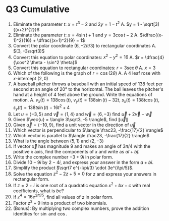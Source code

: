 # Q3 Cumulative
1.  Eliminate the parameter $t$: $x=t^3-2$ and $2y=1-t^2$
    A.  $y = 1 - \sqrt[3]{(x+2)^{2}}$
2.  Eliminate the parameter $t$: $x = 4 \sin t + 1$ and $y = 3 \cos t - 2$
    A.  $\dfrac{(x-1)^2}{16} + \dfrac{(x+1)^2}{9} = 1$
3.  Convert the polar coordinate  $(6,-2\pi/3)$ to rectangular coordinates
    A.  $(3, -3\sqrt3)$
4.  Convert this equation to polar coordinates: $x^2-y^2 = 16$
    A.  $r = \dfrac{4}{\cos^2 \theta - \sin^2 \theta}$ 
5.  Convert this equation to rectangular coordinates: $r = 3 \sec \theta$
    A.  $x = 3$
6.  Which of the following is the graph of $r = \cos(2\theta)$
    A.  A 4 leaf rose with $x$-intercept $(2,0)$
7.  A baseball pitcher throws a baseball with an initial speed of 138
feet per second at an angle of 20° to the horizontal. The ball leaves
the pitcher's hand at a height of 4 feet above the ground. Write the equations of motion.
    A.  $v_x(t) = 138\cos(t)$, $v_y(t) = 138\sin(t) - 32t$, $s_x(t) = 138t \cos(t)$, $s_y(t) = 138t \sin(t) - 16t^2 + 4$
8.  Let $u = \langle -3,5 \rangle$ and $\vec{v} = \langle 1, 4 \rangle$ and $\vec{w} = \langle 6, -3 \rangle$ find $\vec{u} + 2\vec{v} - \vec{w}$
9.   Given $\vec{u} = \langle 3\sqrt3, -5 \rangle$, find $\| \vec{u} \|$
10.  Given $\vec{u} = \langle -10 , 9 \rangle$, find a unit vector in the direction of $\vec{u}$
11.  Which vector is perpendicular to $\langle \frac23, -\frac{17}{2} \rangle$
12.  Which vector is parallel to $\langle \frac23, -\frac{17}{2} \rangle$
13.  What is the angle between $\langle 5, 1 \rangle$ and $\langle 2, -3 \rangle$
14.  If vector $\vec{x}$ has magnitude 9 and makes an angle of $3\pi/4$ with the positive $x$ axis, find the components of $x$ and write as $a\hat{i} + b\hat{j}$.
15.   Write the complex number $-3 + 9i$ in polar form.
16.   Divide $10 - 9i$ by $2 - 4i$, and express your answer in the form $a + bi$.
17.   Simplify the product $\sqrt7 e^{-i\pi/3} \cdot 3e^{i\pi/5}$.
18.   Solve the equation $z^2 - 2z + 5 = 0$ for $z$ and express your answers in rectangular form.
19.   If $z = 2+i$ is one root of a quadratic equation $x^2 + bx + c$ with real coefficients, what is $bc$?
20.   If $z^4 = 16e^{2\pi i / 5}$, find all values of $z$ in polar form.
21.   Factor $z^2 + 9$ into a product of two binomials.
22.   (Bonus): By multiplying two complex numbers, prove the addition identities for $\sin$ and $\cos$.